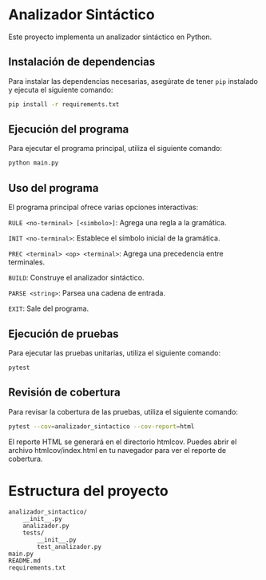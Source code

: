 # Analizador Sintáctico

Este proyecto implementa un analizador sintáctico en Python.

## Instalación de dependencias

Para instalar las dependencias necesarias, asegúrate de tener `pip` instalado y ejecuta el siguiente comando:

```sh
pip install -r requirements.txt
```
## Ejecución del programa

Para ejecutar el programa principal, utiliza el siguiente comando:

```sh
python main.py
```

## Uso del programa
El programa principal ofrece varias opciones interactivas:

`RULE <no-terminal> [<simbolo>]`: Agrega una regla a la gramática.

`INIT <no-terminal>`: Establece el símbolo inicial de la gramática.

`PREC <terminal> <op> <terminal>`: Agrega una precedencia entre terminales.

`BUILD`: Construye el analizador sintáctico.

`PARSE <string>`: Parsea una cadena de entrada.

`EXIT`: Sale del programa.

## Ejecución de pruebas

Para ejecutar las pruebas unitarias, utiliza el siguiente comando:

```sh
pytest
```

## Revisión de cobertura

Para revisar la cobertura de las pruebas, utiliza el siguiente comando:

```sh
pytest --cov=analizador_sintactico --cov-report=html
```

El reporte HTML se generará en el directorio htmlcov. Puedes abrir el archivo htmlcov/index.html en tu navegador para ver el reporte de cobertura.

# Estructura del proyecto

```
analizador_sintactico/
    __init__.py
    analizador.py
    tests/
        __init__.py
        test_analizador.py
main.py
README.md
requirements.txt
```